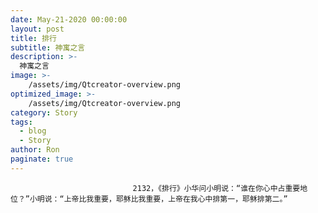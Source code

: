 ```yaml
---
date: May-21-2020 00:00:00
layout: post
title: 排行
subtitle: 神寓之言
description: >-
  神寓之言
image: >-
    /assets/img/Qtcreator-overview.png
optimized_image: >-
    /assets/img/Qtcreator-overview.png
category: Story
tags:
  - blog
  - Story
author: Ron
paginate: true
---
```


							　　2132，《排行》小华问小明说：“谁在你心中占重要地位？”小明说：“上帝比我重要，耶稣比我重要，上帝在我心中排第一，耶稣排第二。”
							
							
						